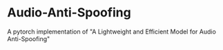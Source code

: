 # Audio-Anti-Spoofing
A pytorch implementation of "A Lightweight and Efficient Model for Audio Anti-Spoofing"
